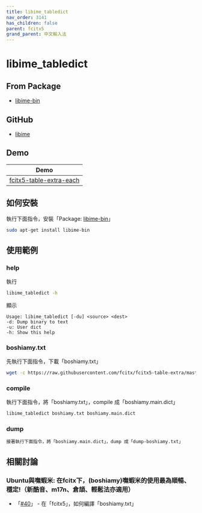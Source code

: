 ```yaml
---
title: libime_tabledict
nav_order: 3141
has_children: false
parent: fcitx5
grand_parent: 中文輸入法
---
```



# libime_tabledict


## From Package

* [libime-bin](https://samwhelp.github.io/note-about-ubuntu/read/subject/im/fcitx5/package/libime-bin.html)


## GitHub

* [libime](https://github.com/fcitx/libime)


## Demo

| Demo |
| --- |
| [fcitx5-table-extra-each](https://github.com/samwhelp/demo-forum-case/tree/main/demo/fcitx5-table-extra-each) |


## 如何安裝

執行下面指令，安裝「Package: [libime-bin](https://packages.ubuntu.com/jammy/libime-bin)」

``` sh
sudo apt-get install libime-bin
```


## 使用範例


### help

執行

``` sh
libime_tabledict -h
```

顯示

```
Usage: libime_tabledict [-du] <source> <dest>
-d: Dump binary to text
-u: User dict
-h: Show this help
```


### boshiamy.txt

先執行下面指令，下載「boshiamy.txt」

``` sh
wget -c https://raw.githubusercontent.com/fcitx/fcitx5-table-extra/master/tables/boshiamy.txt
```


### compile

執行下面指令，將「boshiamy.txt」，compile 成「boshiamy.main.dict」

``` sh
libime_tabledict boshiamy.txt boshiamy.main.dict
```

### dump

``` sh
接著執行下面指令，將「boshiamy.main.dict」，dump 成「dump-boshiamy.txt」
```

## 相關討論

### Ubuntu與嘸蝦米: 在fcitx下，(boshiamy)嘸蝦米的使用最為順暢、穩定!（新酷音、m17n、倉頡、輕鬆法亦適用）

* 「[#40](https://www.ubuntu-tw.org/modules/newbb/viewtopic.php?post_id=364424#forumpost364424)」 - 在「fcitx5」，如何編譯「boshiamy.txt」
